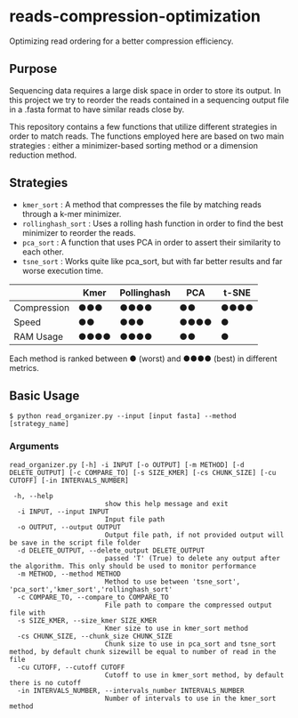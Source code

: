 # reads-compression-optimization
Optimizing read ordering for a better compression efficiency.

## Purpose
Sequencing data requires a large disk space in order to store its output. In this project we try to reorder the reads contained in a sequencing output file in a .fasta format to have similar reads close by.

This repository contains a few functions that utilize different strategies in order to match reads.
The functions employed here are based on two main strategies : either a minimizer-based sorting method or a dimension reduction method.

## Strategies
- `kmer_sort` : A method that compresses the file by matching reads through a k-mer minimizer.
- `rollinghash_sort` : Uses a rolling hash function in order to find the best minimizer to reorder the reads.
- `pca_sort` : A function that uses PCA in order to assert their similarity to each other.
- `tsne_sort` : Works quite like pca_sort, but with far better results and far worse execution time.

|             |    Kmer    | Pollinghash |    PCA    |   t-SNE   |
|-------------|------------|-------------|-----------|-----------|
| Compression | ●●●        | ●●●●        |   ●●      | ●●●●      |
|    Speed    | ●●         | ●●●         |   ●●●●    | ●         |
|  RAM Usage  | ●●●●       | ●●●●        |   ●●      | ●         |

Each method is ranked between ● (worst) and ●●●● (best) in different metrics.

## Basic Usage
`$ python read_organizer.py --input [input fasta] --method [strategy_name]`

### Arguments
`read_organizer.py [-h] -i INPUT [-o OUTPUT] [-m METHOD] [-d DELETE_OUTPUT] [-c COMPARE_TO] [-s SIZE_KMER] [-cs CHUNK_SIZE] [-cu CUTOFF] [-in INTERVALS_NUMBER]`
```
 -h, --help            
                        show this help message and exit
  -i INPUT, --input INPUT
                        Input file path
  -o OUTPUT, --output OUTPUT
                        Output file path, if not provided output will be save in the script file folder
  -d DELETE_OUTPUT, --delete_output DELETE_OUTPUT
                        passed 'T' (True) to delete any output after the algorithm. This only should be used to monitor performance
  -m METHOD, --method METHOD
                        Method to use between 'tsne_sort', 'pca_sort','kmer_sort','rollinghash_sort'
  -c COMPARE_TO, --compare_to COMPARE_TO
                        File path to compare the compressed output file with
  -s SIZE_KMER, --size_kmer SIZE_KMER
                        Kmer size to use in kmer_sort method
  -cs CHUNK_SIZE, --chunk_size CHUNK_SIZE
                        Chunk size to use in pca_sort and tsne_sort method, by default chunk sizewill be equal to number of read in the file
  -cu CUTOFF, --cutoff CUTOFF
                        Cutoff to use in kmer_sort method, by default there is no cutoff
  -in INTERVALS_NUMBER, --intervals_number INTERVALS_NUMBER
                        Number of intervals to use in the kmer_sort method
```
